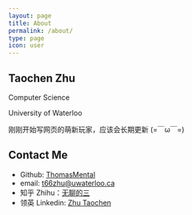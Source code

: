 ```yaml
---
layout: page
title: About
permalink: /about/
type: page
icon: user
---
```


## Taochen Zhu

Computer Science 

University of Waterloo

刚刚开始写网页的萌新玩家，应该会长期更新 (=￣ω￣=)

## Contact Me

* Github: [ThomasMental](https://github.com/thomasmental)
* email: [t66zhu@uwaterloo.ca](mailto:t66zhu@uwaterloo.ca)
* 知乎 Zhihu：[无聊的三](https://www.zhihu.com/people/wu-liao-de-zhu-san)
* 领英 Linkedin: [Zhu Taochen](https://www.linkedin.com/in/taochen-zhu)
